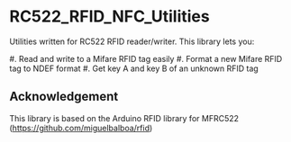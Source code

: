 RC522_RFID_NFC_Utilities
=======

Utilities written for RC522 RFID reader/writer. This library lets you:

#. Read and write to a Mifare RFID tag easily
#. Format a new Mifare RFID tag to NDEF format
#. Get key A and key B of an unknown RFID tag

Acknowledgement
-------

This library is based on the Arduino RFID library for MFRC522 (https://github.com/miguelbalboa/rfid)